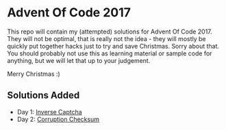 Advent Of Code 2017
===================

This repo will contain my (attempted) solutions for Advent Of Code 2017. They will not be optimal, that is really not
the idea - they will mostly be quickly put together hacks just to try and save Christmas. Sorry about that. You
should probably not use this as learning material or sample code for anything, but we will let that up to your
judgement.

Merry Christmas :)

Solutions Added
---------------

- Day 1: [Inverse Captcha](./001/)
- Day 2: [Corruption Checksum](./002/)
